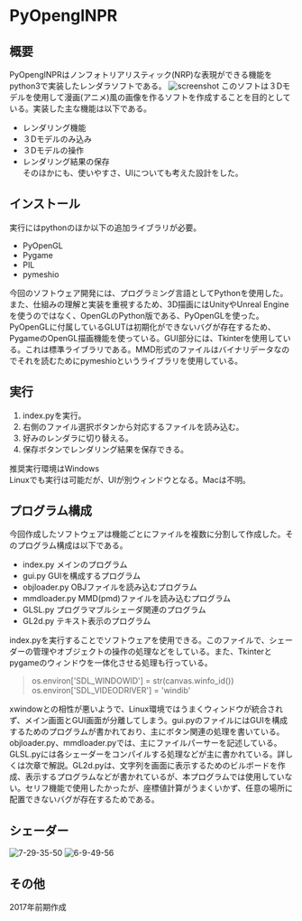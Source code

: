 # PyOpenglNPR

## 概要
PyOpenglNPRはノンフォトリアリスティック(NRP)な表現ができる機能をpython3で実装したレンダラソフトである。
![screenshot](https://user-images.githubusercontent.com/31681741/30103796-ac60e8dc-932e-11e7-940e-c2d945f7c99c.png)
このソフトは３Dモデルを使用して漫画(アニメ)風の画像を作るソフトを作成することを目的としている。実装した主な機能は以下である。
* レンダリング機能
* ３Dモデルのみ込み
* ３Dモデルの操作
* レンダリング結果の保存  
そのほかにも、使いやすさ、UIについても考えた設計をした。

## インストール
実行にはpythonのほか以下の追加ライブラリが必要。
* PyOpenGL
* Pygame
* PIL
* pymeshio

今回のソフトウェア開発には、プログラミング言語としてPythonを使用した。また、仕組みの理解と実装を重視するため、3D描画にはUnityやUnreal Engineを使うのではなく、OpenGLのPython版である、PyOpenGLを使った。PyOpenGLに付属しているGLUTは初期化ができないバグが存在するため、PygameのOpenGL描画機能を使っている。GUI部分には、Tkinterを使用している。これは標準ライブラリである。MMD形式のファイルはバイナリデータなのでそれを読むためにpymeshioというライブラリを使用している。

## 実行
1. index.pyを実行。
2. 右側のファイル選択ボタンから対応するファイルを読み込む。
3. 好みのレンダラに切り替える。
4. 保存ボタンでレンダリング結果を保存できる。  

推奨実行環境はWindows  
Linuxでも実行は可能だが、UIが別ウィンドウとなる。Macは不明。

## プログラム構成
今回作成したソフトウェアは機能ごとにファイルを複数に分割して作成した。そのプログラム構成は以下である。

* index.py		メインのプログラム
* gui.py		GUIを構成するプログラム
* objloader.py	OBJファイルを読み込むプログラム
* mmdloader.py	MMD(pmd)ファイルを読み込むプログラム
* GLSL.py	プログラマブルシェーダ関連のプログラム
* GL2d.py		テキスト表示のプログラム

index.pyを実行することでソフトウェアを使用できる。このファイルで、シェーダーの管理やオブジェクトの操作の処理などをしている。また、Tkinterとpygameのウィンドウを一体化させる処理も行っている。
> os.environ['SDL_WINDOWID'] = str(canvas.winfo_id())  
> os.environ['SDL_VIDEODRIVER'] = 'windib'

xwindowとの相性が悪いようで、Linux環境ではうまくウィンドウが統合されず、メイン画面とGUI画面が分離してしまう。gui.pyのファイルにはGUIを構成するためのプログラムが書かれており、主にボタン関連の処理を書いている。objloader.py、mmdloader.pyでは、主にファイルパーサーを記述している。GLSL.pyには各シェーダーをコンパイルする処理などが主に書かれている。詳しくは次章で解説。GL2d.pyは、文字列を画面に表示するためのビルボードを作成、表示するプログラムなどが書かれているが、本プログラムでは使用していない。セリフ機能で使用したかったが、座標値計算がうまくいかず、任意の場所に配置できないバグが存在するためである。

## シェーダー
![7-29-35-50](https://user-images.githubusercontent.com/31681741/30154385-b32cd70e-93f4-11e7-958f-028857c64d46.png)
![6-9-49-56](https://user-images.githubusercontent.com/31681741/30154428-ce64ae34-93f4-11e7-85db-d286a6a15ca4.png)

## その他
2017年前期作成
